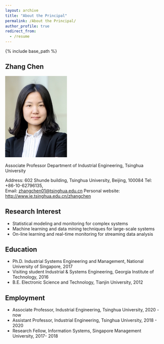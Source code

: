 ```yaml
---
layout: archive
title: "About the Principal"
permalink: /About the Principal/
author_profile: true
redirect_from:
  - /resume
---
```


{% include base_path %}

## Zhang Chen

![chenzhang](/images/chenzhang.png)

Associate Professor 
Department of Industrial Engineering, 
Tsinghua University

Address: 602 Shunde building, Tsinghua University, Beijing, 100084
Tel: +86-10-62796135,  
Email: zhangchen01@tsinghua.edu.cn
Personal website: http://www.ie.tsinghua.edu.cn/zhangchen

## Research Interest
+ Statistical modeling and monitoring for complex systems
+ Machine learning and data mining techniques for large-scale systems
+ On-line learning and real-time monitoring for streaming data analysis

## Education
+ Ph.D.                Industrial Systems Engineering and Management, National University of Singapore, 2017
+ Visiting student     Industrial & Systems Engineering, Georgia Institute of Technology, 2016
+ B.E.                 Electronic Science and Technology, Tianjin University, 2012

## Employment
+ Associate Professor, Industrial Engineering, Tsinghua University, 2020 - now 
+ Assistant Professor, Industrial Engineering, Tsinghua University, 2018 - 2020
+ Research Fellow, Information Systems, Singapore Management University, 2017- 2018



